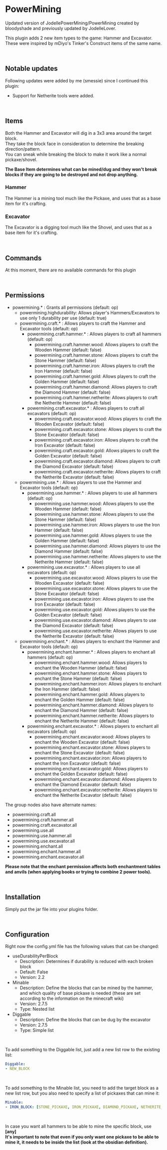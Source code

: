 # PowerMining
Updated version of JodellePowerMining/PowerMining created by bloodyshade and previously updated by JodelleLover.

This plugin adds 2 new item types to the game: Hammer and Excavator.  
These were inspired by mDiyo's Tinker's Construct items of the same name.  

<br />

## Notable updates
Following updates were added by me (smessie) since I continued this plugin:
- Support for Netherite tools were added.

<br />

## Items
Both the Hammer and Excavator will dig in a 3x3 area around the target block.  
They take the block face in consideration to determine the breaking direction/pattern.  
You can sneak while breaking the block to make it work like a normal pickaxe/shovel.

**The Base Item determines what can be mined/dug and they won't break blocks if they are going to be destroyed and not drop anything.**

### Hammer
The Hammer is a mining tool much like the Pickaxe, and uses that as a base item for it's crafting.

### Excavator
The Excavator is a digging tool much like the Shovel, and uses that as a base item for it's crafting.

<br />

## Commands 
At this moment, there are no available commands for this plugin

<br />

## Permissions
- powermining.* : Grants all permissions (default: op)
  - powermining.highdurability: Allows player's Hammers/Excavators to use only 1 durability per use (default: true)
  - powermining.craft.* : Allows players to craft the Hammer and Excavator tools (default: op)
    - powermining.craft.hammer.* : Allows players to craft all hammers (default: op)
      - powermining.craft.hammer.wood: Allows players to craft the Wooden Hammer (default: false)
      - powermining.craft.hammer.stone: Allows players to craft the Stone Hammer (default: false)
      - powermining.craft.hammer.iron: Allows players to craft the Iron Hammer (default: false)
      - powermining.craft.hammer.gold: Allows players to craft the Golden Hammer (default: false)
      - powermining.craft.hammer.diamond: Allows players to craft the Diamond Hammer (default: false)
      - powermining.craft.hammer.netherite: Allows players to craft the Netherite Hammer (default: false)
    - powermining.craft.excavator.* : Allows players to craft all excavators (default: op)
      - powermining.craft.excavator.wood: Allows players to craft the Wooden Excavator (default: false)
      - powermining.craft.excavator.stone: Allows players to craft the Stone Excavator (default: false)
      - powermining.craft.excavator.iron: Allows players to craft the Iron Excavator (default: false)
      - powermining.craft.excavator.gold: Allows players to craft the Golden Excavator (default: false)
      - powermining.craft.excavator.diamond: Allows players to craft the Diamond Excavator (default: false)
      - powermining.craft.excavator.netherite: Allows players to craft the Netherite Excavator (default: false)
  - powermining.use.* : Allows players to use the Hammer and Excavator tools (default: op)
    - powermining.use.hammer.* : Allows players to use all hammers (default: op)
      - powermining.use.hammer.wood: Allows players to use the Wooden Hammer (default: false)
      - powermining.use.hammer.stone: Allows players to use the Stone Hammer (default: false)
      - powermining.use.hammer.iron: Allows players to use the Iron Hammer (default: false)
      - powermining.use.hammer.gold: Allows players to use the Golden Hammer (default: false)
      - powermining.use.hammer.diamond: Allows players to use the Diamond Hammer (default: false)
      - powermining.use.hammer.netherite: Allows players to use the Netherite Hammer (default: false)
    - powermining.use.excavator.* : Allows players to use all excavators (default: op)
      - powermining.use.excavator.wood: Allows players to use the Wooden Excavator (default: false)
      - powermining.use.excavator.stone: Allows players to use the Stone Excavator (default: false)
      - powermining.use.excavator.iron: Allows players to use the Iron Excavator (default: false)
      - powermining.use.excavator.gold: Allows players to use the Golden Excavator (default: false)
      - powermining.use.excavator.diamond: Allows players to use the Diamond Excavator (default: false)
      - powermining.use.excavator.netherite: Allows players to use the Netherite Excavator (default: false)
  - powermining.enchant.* : Allows players to enchant the Hammer and Excavator tools (default: op)
    - powermining.enchant.hammer.* : Allows players to enchant all hammers (default: op)
      - powermining.enchant.hammer.wood: Allows players to enchant the Wooden Hammer (default: false)
      - powermining.enchant.hammer.stone: Allows players to enchant the Stone Hammer (default: false)
      - powermining.enchant.hammer.iron: Allows players to enchant the Iron Hammer (default: false)
      - powermining.enchant.hammer.gold: Allows players to enchant the Golden Hammer (default: false)
      - powermining.enchant.hammer.diamond: Allows players to enchant the Diamond Hammer (default: false)
      - powermining.enchant.hammer.netherite: Allows players to enchant the Netherite Hammer (default: false)
    - powermining.enchant.excavator.* : Allows players to enchant all excavators (default: op)
      - powermining.enchant.excavator.wood: Allows players to enchant the Wooden Excavator (default: false)
      - powermining.enchant.excavator.stone: Allows players to enchant the Stone Excavator (default: false)
      - powermining.enchant.excavator.iron: Allows players to enchant the Iron Excavator (default: false)
      - powermining.enchant.excavator.gold: Allows players to enchant the Golden Excavator (default: false)
      - powermining.enchant.excavator.diamond: Allows players to enchant the Diamond Excavator (default: false)
      - powermining.enchant.excavator.netherite: Allows players to enchant the Netherite Excavator (default: false)
      
The group nodes also have alternate names:
- powermining.craft.all
- powermining.craft.hammer.all
- powermining.craft.excavator.all
- powermining.use.all
- powermining.use.hammer.all
- powermining.use.excavator.all
- powermining.enchant.all
- powermining.enchant.hammer.all
- powermining.enchant.excavator.all

**Please note that the enchant permission affects both enchantment tables and anvils (when applying books or trying to combine 2 power tools).**

<br />

## Installation
Simply put the jar file into your plugins folder.

<br />

## Configuration
Right now the config.yml file has the following values that can be changed:

- useDurabilityPerBlock
  - Description: Determines if durability is reduced with each broken block
  - Default: False
  - Version: 2.2
- Minable
  - Description: Define the blocks that can be mined by the hammer, and which quality of base pickaxe is needed (these are set according to the information on the minecraft wiki)
  - Version: 2.7.5
  - Type: Nested list
- Diggable
  - Description: Define the blocks that can be dug by the excavator
  - Version: 2.7.5
  - Type: Simple list

<br />

To add something to the Diggable list, just add a new list row to the existing list:
```YAML
Diggable:
- NEW_BLOCK
```
<br />

To add something to the Minable list, you need to add the target block as a new list row, but you also need to specify a list of pickaxes that can mine it:
```YAML
Minable:
- IRON_BLOCK: [STONE_PICKAXE, IRON_PICKAXE, DIAMOND_PICKAXE, NETHERITE_PICKAXE]
```

<br />

In case you want all hammers to be able to mine the specific block, use **[any]**  
**It's important to note that even if you only want one pickaxe to be able to mine it, it needs to be inside the list (look at the obsidian definition).**
